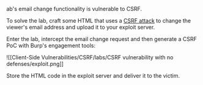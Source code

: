 ab's email change functionality is vulnerable to CSRF.

To solve the lab, craft some HTML that uses a [CSRF attack](https://portswigger.net/web-security/csrf) to change the viewer's email address and upload it to your exploit server.

Enter the lab, intercept the email change request and then generate a CSRF PoC with Burp's engagement tools:

![[Client-Side Vulnerabilities/CSRF/labs/CSRF vulnerability with no defenses/exploit.png]]

Store the HTML code in the exploit server and deliver it to the victim.